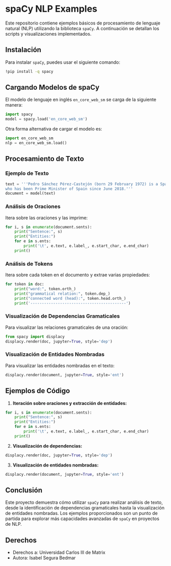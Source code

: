 # spaCy NLP Examples

Este repositorio contiene ejemplos básicos de procesamiento de lenguaje natural (NLP) utilizando la biblioteca `spaCy`. A continuación se detallan los scripts y visualizaciones implementados.

## Instalación

Para instalar `spaCy`, puedes usar el siguiente comando:

```bash
!pip install -q spacy
```

## Cargando Modelos de spaCy

El modelo de lenguaje en inglés `en_core_web_sm` se carga de la siguiente manera:

```python
import spacy
model = spacy.load('en_core_web_sm')
```

Otra forma alternativa de cargar el modelo es:

```python
import en_core_web_sm
nlp = en_core_web_sm.load()
```

## Procesamiento de Texto

### Ejemplo de Texto

```python
text = '''Pedro Sánchez Pérez-Castejón (born 29 February 1972) is a Spanish politician
who has been Prime Minister of Spain since June 2018.'''
document = model(text)
```

### Análisis de Oraciones

Itera sobre las oraciones y las imprime:

```python
for i, s in enumerate(document.sents):
    print("Sentence:", s)
    print("Entities:")
    for e in s.ents:
        print('\t', e.text, e.label_, e.start_char, e.end_char)
    print()
```

### Análisis de Tokens

Itera sobre cada token en el documento y extrae varias propiedades:

```python
for token in doc:
    print("word:", token.orth_)
    print("grammatical relation:", token.dep_)
    print("connected word (head):", token.head.orth_)
    print('------------------------------------------')
```

### Visualización de Dependencias Gramaticales

Para visualizar las relaciones gramaticales de una oración:

```python
from spacy import displacy
displacy.render(doc, jupyter=True, style='dep')
```

### Visualización de Entidades Nombradas

Para visualizar las entidades nombradas en el texto:

```python
displacy.render(document, jupyter=True, style='ent')
```

## Ejemplos de Código

1. **Iteración sobre oraciones y extracción de entidades:**

```python
for i, s in enumerate(document.sents):
    print("Sentence:", s)
    print("Entities:")
    for e in s.ents:
        print('\t', e.text, e.label_, e.start_char, e.end_char)
    print()
```

2. **Visualización de dependencias:**

```python
displacy.render(doc, jupyter=True, style='dep')
```

3. **Visualización de entidades nombradas:**

```python
displacy.render(document, jupyter=True, style='ent')
```


## Conclusión

Este proyecto demuestra cómo utilizar `spaCy` para realizar análisis de texto, desde la identificación de dependencias gramaticales hasta la visualización de entidades nombradas. Los ejemplos proporcionados son un punto de partida para explorar más capacidades avanzadas de `spaCy` en proyectos de NLP.

## Derechos

- Derechos a: Universidad Carlos III de Matrix
- Autora: Isabel Segura Bedmar
